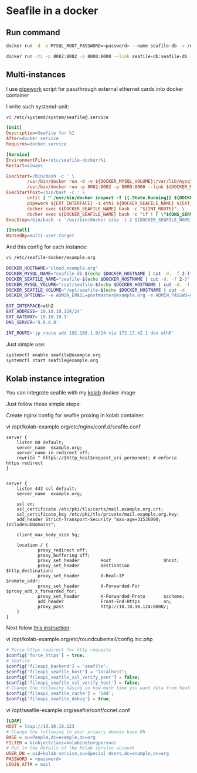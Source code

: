 # Seafile in a docker

Run command
-----------

```bash
docker run -d -e MYSQL_ROOT_PASSWORD=<password> --name seafile-db -v /opt/seafile-db:/var/lib/mysql mysql:5.5
```

```bash
docker run -ti -p 8082:8082 -p 8000:8000 --link seafile-db:seafile-db --name seafile -v /opt/seafile:/data-e ADMIN_EMAIL=postmaster@example.org -e ADMIN_PASSWD=<password> -e MYSQL_ROOT_PASSWD=<password>  kvaps/seafile
```

Multi-instances
---------------

I use [pipework](https://github.com/jpetazzo/pipework) script for passthrough external ethernet cards into docker container

I write such systemd-unit:
```bash
vi /etc/systemd/system/seafile@.service
```
```ini
[Unit]
Description=Seafile for %I
After=docker.service
Requires=docker.service

[Service]
EnvironmentFile=/etc/seafile-docker/%i
Restart=always

ExecStart=/bin/bash -c ' \
        /usr/bin/docker run -d -v ${DOCKER_MYSQL_VOLUME}:/var/lib/mysql --name ${DOCKER_MYSQL_NAME} mysql:5.5 && \
        /usr/bin/docker run -p 8082:8082 -p 8000:8000 --link ${DOCKER_MYSQL_NAME}:seafile-db --name ${DOCKER_SEAFILE_NAME} -v ${DOCKER_SEAFILE_VOLUME}:/data ${DOCKER_OPTIONS} kvaps/seafile'
ExecStartPost=/bin/bash -c ' \
        until [ "`/usr/bin/docker inspect -f {{.State.Running}} ${DOCKER_SEAFILE_NAME}`" == "true" ]; do sleep 0.1; done; \
        pipework ${EXT_INTERFACE} -i eth1 ${DOCKER_SEAFILE_NAME} ${EXT_ADDRESS}@${EXT_GATEWAY}; \
        docker exec ${DOCKER_SEAFILE_NAME} bash -c "${INT_ROUTE}"; \
        docker exec ${DOCKER_SEAFILE_NAME} bash -c "if ! [ \"${DNS_SERVER}\" = \"\" ] ; then echo nameserver ${DNS_SERVER} > /etc/resolv.conf ; fi" '
ExecStop=/bin/bash -c '/usr/bin/docker stop -t 2 ${DOCKER_SEAFILE_NAME} ${DOCKER_MYSQL_NAME} ; docker rm -f ${DOCKER_SEAFILE_NAME} ${DOCKER_MYSQL_NAME}'

[Install]
WantedBy=multi-user.target
```

And this config for each instance:
```bash
vi /etc/seafile-docker/example.org
```
```bash
DOCKER_HOSTNAME="cloud.example.org"
DOCKER_MYSQL_NAME="seafile-db-$(echo $DOCKER_HOSTNAME | cut -d. -f 2-)"
DOCKER_SEAFILE_NAME="seafile-$(echo $DOCKER_HOSTNAME | cut -d. -f 2-)"
DOCKER_MYSQL_VOLUME="/opt/seafile-$(echo $DOCKER_HOSTNAME | cut -d. -f 2-)/mysql"
DOCKER_SEAFILE_VOLUME="/opt/seafile-$(echo $DOCKER_HOSTNAME | cut -d. -f 2-)/seafile"
DOCKER_OPTIONS='-e ADMIN_EMAIL=postmaster@example.org -e ADMIN_PASSWD=yKdU6VdeFr8MgqQ -e MYSQL_ROOT_PASSWD=WPvFwHjkcqcF2bfy5fDW'

EXT_INTERFACE=eth2
EXT_ADDRESS='10.10.10.124/24'
EXT_GATEWAY='10.10.10.1'
DNS_SERVER='8.8.8.8'

INT_ROUTE='ip route add 192.168.1.0/24 via 172.17.42.1 dev eth0'

```
Just simple use:
```bash
systemctl enable seafile@example.org
systemctl start seafile@example.org
```

Kolab instance integration
--------------------------
You can integrate seafile with my [kolab](https://github.com/kvaps/docker-kolab) docker image

Just follow these simple steps:

Create nginx config for seafile proxing in kolab container.

vi /opt/kolab-example.org/etc/nginx/conf.d/seafile.conf

```nginx
server {
    listen 80 default;
    server_name  example.org;
    server_name_in_redirect off;
    rewrite ^ https://$http_host$request_uri permanent; # enforce https redirect
}


server {
    listen 443 ssl default;
    server_name  example.org;

    ssl on;
    ssl_certificate /etc/pki/tls/certs/mail.example.org.crt;
    ssl_certificate_key /etc/pki/tls/private/mail.example.org.key;
    add_header Strict-Transport-Security "max-age=31536000; includeSubDomains";

    client_max_body_size 5g;

    location / {
            proxy_redirect off;
            proxy_buffering off;
            proxy_set_header        Host                    $host;
            proxy_set_header        Destination             $http_destination;
            proxy_set_header        X-Real-IP               $remote_addr;
            proxy_set_header        X-Forwarded-For         $proxy_add_x_forwarded_for;
            proxy_set_header        X-Forwarded-Proto       $scheme;
            add_header              Front-End-Https         on;
            proxy_pass              http://10.10.10.124:8000/;
    }
}
```

Next folow [this instruction](https://docs.kolab.org/howtos/use-seafile-with-chwala.html):

vi /opt/kolab-example.org/etc/roundcubemail/config.inc.php
```php
# Force https redirect for http requests
$config['force_https'] = true;
# Seafile
$config['fileapi_backend'] = 'seafile';
$config['fileapi_seafile_host'] = "localhost";
$config['fileapi_seafile_ssl_verify_peer'] = false;
$config['fileapi_seafile_ssl_verify_host'] = false;
# Change the following basing on how much time you want data from Seafile cached
$config['fileapi_seafile_cache'] = '14d';
$config['fileapi_seafile_debug'] = true;
```

vi /opt/seafile-example.org/seafile/conf/ccnet.conf
```ini
[LDAP]
HOST = ldap://10.10.10.123
# Change the following to your primary domain base DN
BASE = ou=People,dc=example,dc=org
FILTER = &(objectclass=kolabinetorgperson)
# Put in the details of the Kolab service account
USER_DN = uid=kolab-service,ou=Special Users,dc=example,dc=org
PASSWORD = <password>
LOGIN_ATTR = mail
```
